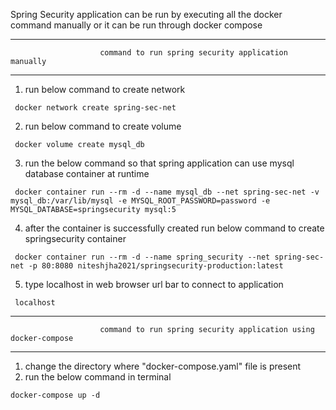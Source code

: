 Spring Security application can be run by executing all the docker command manually or it can be run through docker compose
                        
*******************************************************************************************************
                        command to run spring security application manually
*******************************************************************************************************

   1) run below command to create network

     docker network create spring-sec-net

   2) run below command to create volume
    
     docker volume create mysql_db

   3) run the below command so that spring application can use mysql database container at runtime

     docker container run --rm -d --name mysql_db --net spring-sec-net -v mysql_db:/var/lib/mysql -e MYSQL_ROOT_PASSWORD=password -e MYSQL_DATABASE=springsecurity mysql:5

   4) after the container is successfully created run below command to create springsecurity container
    
     docker container run --rm -d --name spring_security --net spring-sec-net -p 80:8080 niteshjha2021/springsecurity-production:latest
            
   5) type localhost in web browser url bar to connect to application
      
     localhost
     
*******************************************************************************************************
                        command to run spring security application using docker-compose
*******************************************************************************************************
    
   1) change the directory where "docker-compose.yaml" file is present
   2) run the below command in terminal
       
    docker-compose up -d